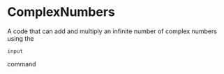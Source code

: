 # ComplexNumbers
A code that can add and multiply an infinite number of complex numbers using the <pre><code class="python">input</pre></code> command
